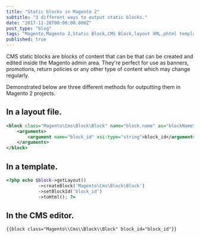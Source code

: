 ```yaml
---
title: "Static blocks in Magento 2"
subtitle: "3 different ways to output static blocks."
date: "2017-11-28T00:00:00.000Z"
post_type: "blog"
tags: "Magento,Magento 2,Static Block,CMS Block,layout XML,phtml template"
published: true
---
```


CMS static blocks are blocks of content that can be that can be created and edited inside the Magento admin area. They're perfect for use as banners, promotions, return policies or any other type of content which may change regularly.

Demonstrated below are three different methods for outputting them in Magento 2 projects.

## In a layout file.

```xml
<block class="Magento\Cms\Block\Block" name="block.name" as="blockName">
    <arguments>
        <argument name="block_id" xsi:type="string">block_id</argument>
    </arguments>
</block>
```

## In a template.

```php
<?php echo $block->getLayout()
            ->createBlock('Magento\Cms\Block\Block')
            ->setBlockId('block_id')
            ->toHtml(); ?>
```

## In the CMS editor.

```
{{block class="Magento\\Cms\\Block\\Block" block_id="block_id"}}
```
